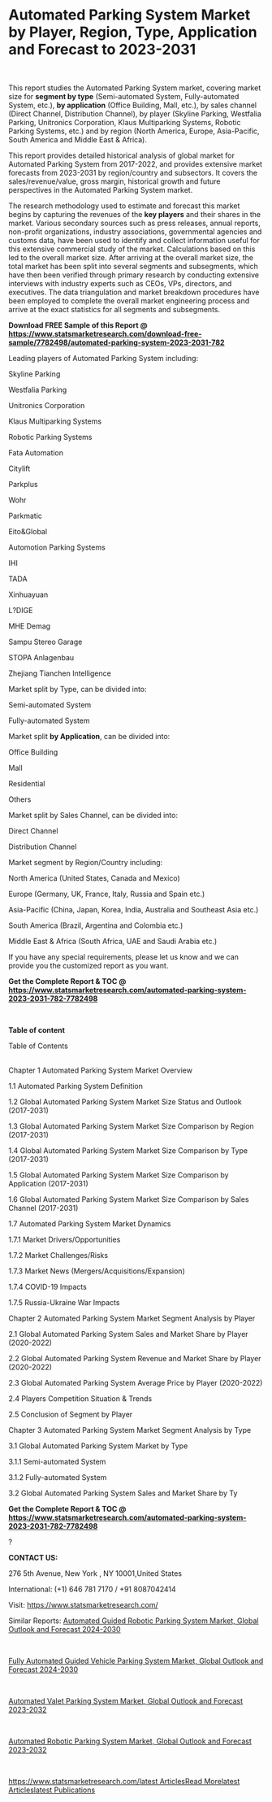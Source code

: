 <h1>Automated Parking System Market by Player, Region, Type, Application and Forecast to 2023-2031</h1><br/><p>This report studies the Automated Parking System market, covering market size for <strong>segment by type</strong> (Semi-automated System, Fully-automated System, etc.), <strong>by application</strong> (Office Building, Mall, etc.), by sales channel (Direct Channel, Distribution Channel), by player (Skyline Parking, Westfalia Parking, Unitronics Corporation, Klaus Multiparking Systems, Robotic Parking Systems, etc.) and by region (North America, Europe, Asia-Pacific, South America and Middle East & Africa).</p>
 
 
 
 <p>This report provides detailed historical analysis of global market for Automated Parking System from 2017-2022, and provides extensive market forecasts from 2023-2031 by region/country and subsectors. It covers the sales/revenue/value, gross margin, historical growth and future perspectives in the Automated Parking System market.</p>
 
 
 
 <p>The research methodology used to estimate and forecast this market begins by capturing the revenues of the <strong>key players</strong> and their shares in the market. Various secondary sources such as press releases, annual reports, non-profit organizations, industry associations, governmental agencies and customs data, have been used to identify and collect information useful for this extensive commercial study of the market. Calculations based on this led to the overall market size. After arriving at the overall market size, the total market has been split into several segments and subsegments, which have then been verified through primary research by conducting extensive interviews with industry experts such as CEOs, VPs, directors, and executives. The data triangulation and market breakdown procedures have been employed to complete the overall market engineering process and arrive at the exact statistics for all segments and subsegments.</p>
 
 
 
 <p><strong>Download FREE Sample of this Report @ <a href="https://www.statsmarketresearch.com/download-free-sample/7782498/automated-parking-system-2023-2031-782">https://www.statsmarketresearch.com/download-free-sample/7782498/automated-parking-system-2023-2031-782</a></strong></p>
 
 
 
 <p>Leading players of Automated Parking System including:</p>
 
 
 
 <p>Skyline Parking</p>
 
 
 
 <p>Westfalia Parking</p>
 
 
 
 <p>Unitronics Corporation</p>
 
 
 
 <p>Klaus Multiparking Systems</p>
 
 
 
 <p>Robotic Parking Systems</p>
 
 
 
 <p>Fata Automation</p>
 
 
 
 <p>Citylift</p>
 
 
 
 <p>Parkplus</p>
 
 
 
 <p>Wohr</p>
 
 
 
 <p>Parkmatic</p>
 
 
 
 <p>Eito&Global</p>
 
 
 
 <p>Automotion Parking Systems</p>
 
 
 
 <p>IHI</p>
 
 
 
 <p>TADA</p>
 
 
 
 <p>Xinhuayuan</p>
 
 
 
 <p>L?DIGE</p>
 
 
 
 <p>MHE Demag</p>
 
 
 
 <p>Sampu Stereo Garage</p>
 
 
 
 <p>STOPA Anlagenbau</p>
 
 
 
 <p>Zhejiang Tianchen Intelligence</p>
 
 
 
 <p>Market split by Type, can be divided into:</p>
 
 
 
 <p>Semi-automated System</p>
 
 
 
 <p>Fully-automated System</p>
 
 
 
 <p>Market split <strong>by Application</strong>, can be divided into:</p>
 
 
 
 <p>Office Building</p>
 
 
 
 <p>Mall</p>
 
 
 
 <p>Residential</p>
 
 
 
 <p>Others</p>
 
 
 
 <p>Market split by Sales Channel, can be divided into:</p>
 
 
 
 <p>Direct Channel</p>
 
 
 
 <p>Distribution Channel</p>
 
 
 
 <p>Market segment by Region/Country including:</p>
 
 
 
 <p>North America (United States, Canada and Mexico)</p>
 
 
 
 <p>Europe (Germany, UK, France, Italy, Russia and Spain etc.)</p>
 
 
 
 <p>Asia-Pacific (China, Japan, Korea, India, Australia and Southeast Asia etc.)</p>
 
 
 
 <p>South America (Brazil, Argentina and Colombia etc.)</p>
 
 
 
 <p>Middle East & Africa (South Africa, UAE and Saudi Arabia etc.)</p>
 
 
 
 <p>If you have any special requirements, please let us know and we can provide you the customized report as you want.</p>
 
 
 
 <div><b>Get the Complete Report & TOC @ <a href="https://www.statsmarketresearch.com/automated-parking-system-2023-2031-782-7782498">https://www.statsmarketresearch.com/automated-parking-system-2023-2031-782-7782498</a></b></div>
 
 
 
 <p><br />
 
 <b>Table of content</b></p>
 
 
 
 <p>Table of Contents<br />
 
 <br />
 
 Chapter 1 Automated Parking System Market Overview<br />
 
 1.1 Automated Parking System Definition<br />
 
 1.2 Global Automated Parking System Market Size Status and Outlook (2017-2031)<br />
 
 1.3 Global Automated Parking System Market Size Comparison by Region (2017-2031)<br />
 
 1.4 Global Automated Parking System Market Size Comparison by Type (2017-2031)<br />
 
 1.5 Global Automated Parking System Market Size Comparison by Application (2017-2031)<br />
 
 1.6 Global Automated Parking System Market Size Comparison by Sales Channel (2017-2031)<br />
 
 1.7 Automated Parking System Market Dynamics<br />
 
 1.7.1 Market Drivers/Opportunities<br />
 
 1.7.2 Market Challenges/Risks<br />
 
 1.7.3 Market News (Mergers/Acquisitions/Expansion)<br />
 
 1.7.4 COVID-19 Impacts<br />
 
 1.7.5 Russia-Ukraine War Impacts<br />
 
 Chapter 2 Automated Parking System Market Segment Analysis by Player<br />
 
 2.1 Global Automated Parking System Sales and Market Share by Player (2020-2022)<br />
 
 2.2 Global Automated Parking System Revenue and Market Share by Player (2020-2022)<br />
 
 2.3 Global Automated Parking System Average Price by Player (2020-2022)<br />
 
 2.4 Players Competition Situation & Trends<br />
 
 2.5 Conclusion of Segment by Player<br />
 
 Chapter 3 Automated Parking System Market Segment Analysis by Type<br />
 
 3.1 Global Automated Parking System Market by Type<br />
 
 3.1.1 Semi-automated System<br />
 
 3.1.2 Fully-automated System<br />
 
 3.2 Global Automated Parking System Sales and Market Share by Ty</p>
 
 
 
 <div><b>Get the Complete Report & TOC @ <a href="https://www.statsmarketresearch.com/automated-parking-system-2023-2031-782-7782498">https://www.statsmarketresearch.com/automated-parking-system-2023-2031-782-7782498</a></b></div>
 
 
 
 <p>? </p>
 
 
 
 <p><b>CONTACT US:</b><br />
 
 276 5th Avenue, New York , NY 10001,United States<br />
 
 International: (+1) 646 781 7170 / +91 8087042414<br />
 
 Visit: <a href="https://www.statsmarketresearch.com/">https://www.statsmarketresearch.com/</a><br />
 
 Similar Reports: <a href="https://www.statsmarketresearch.com/automated-parking-system-2023-2031-782-7782498">Automated Guided Robotic Parking System Market, Global Outlook and Forecast 2024-2030</a><br />
 
 <br />
 
 <a href="https://www.statsmarketresearch.com/automated-parking-system-2023-2031-782-7782498">Fully Automated Guided Vehicle Parking System Market, Global Outlook and Forecast 2024-2030</a><br />
 
 <br />
 
 <a href="https://www.statsmarketresearch.com/automated-parking-system-2023-2031-782-7782498">Automated Valet Parking System Market, Global Outlook and Forecast 2023-2032</a><br />
 
 <br />
 
 <a href="https://www.statsmarketresearch.com/automated-parking-system-2023-2031-782-7782498">Automated Robotic Parking System Market, Global Outlook and Forecast 2023-2032</a><br />
 
 <br />
 
 <a href="https://gyeongbokgung.com">https://www.statsmarketresearch.com/</a><a href="https://hallyeomaritime.com">latest Articles</a><a href="https://jingwansa.com">Read More</a><a href="https://nguoiviet.jp/">latest Articles</a><a href="https://www.intelmarketresearch.com/">latest Publications</a></p>